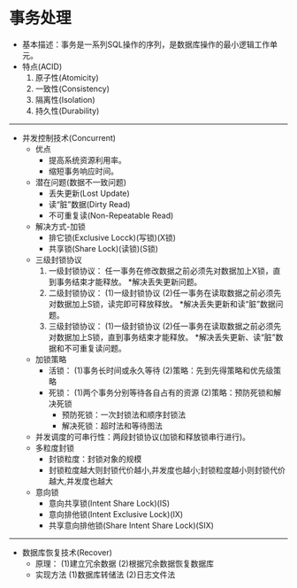 # 事务处理
+ 基本描述：事务是一系列SQL操作的序列，是数据库操作的最小逻辑工作单元。
+ 特点(ACID)
	1. 原子性(Atomicity)
	2. 一致性(Consistency)
	3. 隔离性(Isolation)
	4. 持久性(Durability)
---
+ 并发控制技术(Concurrent)
	+ 优点
		+ 提高系统资源利用率。
		+ 缩短事务响应时间。
	+ 潜在问题(数据不一致问题)
		+ 丢失更新(Lost Update)
		+ 读“脏”数据(Dirty Read)
		+ 不可重复读(Non-Repeatable Read)
	+ 解决方式-加锁
		+ 排它锁(Exclusive Locck)(写锁)(X锁)
		+ 共享锁(Share Lock)(读锁)(S锁)
	+ 三级封锁协议
		1. 一级封锁协议：
		任一事务在修改数据之前必须先对数据加上X锁，直到事务结束才能释放。
		*解决丢失更新问题。
		2. 二级封锁协议：
		(1)一级封锁协议
		(2)任一事务在读取数据之前必须先对数据加上S锁，读完即可释放释放。
		*解决丢失更新和读“脏”数据问题。
		3. 三级封锁协议：
		(1)一级封锁协议
		(2)任一事务在读取数据之前必须先对数据加上S锁，直到事务结束才能释放。
		*解决丢失更新、读“脏”数据和不可重复读问题。
	+ 加锁策略
		+ 活锁：
		(1)事务长时间或永久等待
		(2)策略：先到先得策略和优先级策略
		+ 死锁：
		(1)两个事务分别等待各自占有的资源
		(2)策略：预防死锁和解决死锁
			+ 预防死锁：一次封锁法和顺序封锁法
			+ 解决死锁：超时法和等待图法
	+ 并发调度的可串行性：两段封锁协议(加锁和释放锁串行进行)。
	+ 多粒度封锁
		+ 封锁粒度：封锁对象的规模
		+ 封锁粒度越大则封锁代价越小,并发度也越小;封锁粒度越小则封锁代价越大,并发度也越大
	+ 意向锁
		+ 意向共享锁(Intent Share Lock)(IS)
		+ 意向排他锁(Intent Exclusive Lock)(IX)
		+ 共享意向排他锁(Share Intent Share Lock)(SIX)
---
+ 数据库恢复技术(Recover)
	+ 原理：
	(1)建立冗余数据
	(2)根据冗余数据恢复数据库
	+ 实现方法
	(1)数据库转储法
	(2)日志文件法